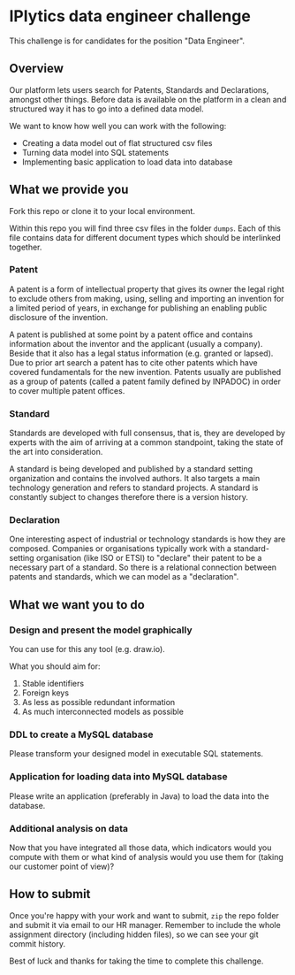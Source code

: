 # IPlytics data engineer challenge
This challenge is for candidates for the position "Data Engineer".

## Overview
Our platform lets users search for Patents, Standards and Declarations, amongst other things. Before data is available on the platform in a clean and structured way it has to go into a defined data model.

We want to know how well you can work with the following:
* Creating a data model out of flat structured csv files
* Turning data model into SQL statements
* Implementing basic application to load data into database

## What we provide you
Fork this repo or clone it to your local environment.

Within this repo you will find three csv files in the folder `dumps`. Each of this file contains data for different document types which should be interlinked together.

### Patent
A patent is a form of intellectual property that gives its owner the legal right to exclude others from making, using, selling and importing an invention for a limited period of years, in exchange for publishing an enabling public disclosure of the invention.

A patent is published at some point by a patent office and contains information about the inventor and the applicant (usually a company). Beside that it also has a legal status information (e.g. granted or lapsed). Due to prior art search a patent has to cite other patents which have covered fundamentals for the new invention. Patents usually are published as a group of patents (called a patent family defined by INPADOC) in order to cover multiple patent offices.

### Standard
Standards are developed with full consensus, that is, they are developed by experts with the aim of arriving at a common standpoint, taking the state of the art into consideration.

A standard is being developed and published by a standard setting organization and contains the involved authors. It also targets a main technology generation and refers to standard projects. A standard is constantly subject to changes therefore there is a version history.

### Declaration
One interesting aspect of industrial or technology standards is how they are composed. Companies or organisations typically work with a standard-setting organisation (like ISO or ETSI) to "declare" their patent to be a necessary part of a standard. So there is a relational connection between patents and standards, which we can model as a "declaration".


## What we want you to do

### Design and present the model graphically
You can use for this any tool (e.g. draw.io). 

What you should aim for:

1) Stable identifiers
2) Foreign keys
3) As less as possible redundant information
4) As much interconnected models as possible

### DDL to create a MySQL database
Please transform your designed model in executable SQL statements.

### Application for loading data into MySQL database
Please write an application (preferably in Java) to load the data into the database.

### Additional analysis on data
Now that you have integrated all those data, which indicators would you compute with them or what kind of analysis would you use them for (taking our customer point of view)?

## How to submit
Once you're happy with your work and want to submit, `zip` the repo folder and submit it via email to our HR manager. Remember to include the whole assignment directory (including hidden files), so we can see your git commit history.

Best of luck and thanks for taking the time to complete this challenge.
